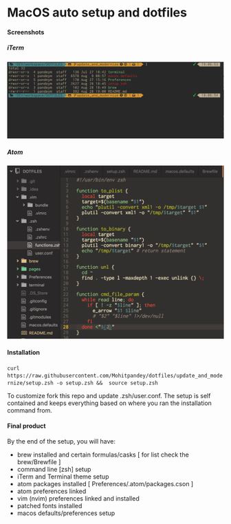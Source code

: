 # MacOS auto setup and dotfiles

#### Screenshots

##### iTerm
![alt tag](https://raw.githubusercontent.com/Mohitpandey/dotfiles/update_and_modernize/pages/iterm.png)

##### Atom
![alt tag](https://raw.githubusercontent.com/Mohitpandey/dotfiles/update_and_modernize/pages/atom.png)

#### Installation

`curl https://raw.githubusercontent.com/Mohitpandey/dotfiles/update_and_modernize/setup.zsh -o setup.zsh &&  source setup.zsh`

To customize fork this repo and update .zsh/user.conf. The setup is self contained and keeps everything based on where you ran the installation command from.

#### Final product
By the end of the setup, you will have:
- brew installed and certain formulas/casks [ for list check the brew/Brewfile ]
- command line [zsh] setup
- iTerm and Terminal theme setup
- atom packages installed [ Preferences/.atom/packages.cson ]
- atom preferences linked
- vim (nvim) preferences linked and installed
- patched fonts installed
- macos defaults/preferences setup
